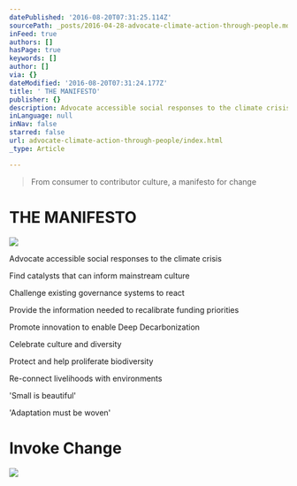 ```yaml
---
datePublished: '2016-08-20T07:31:25.114Z'
sourcePath: _posts/2016-04-28-advocate-climate-action-through-people.md
inFeed: true
authors: []
hasPage: true
keywords: []
author: []
via: {}
dateModified: '2016-08-20T07:31:24.177Z'
title: ' THE MANIFESTO'
publisher: {}
description: Advocate accessible social responses to the climate crisis
inLanguage: null
inNav: false
starred: false
url: advocate-climate-action-through-people/index.html
_type: Article

---
```

> From consumer to contributor culture, a manifesto for change

# THE MANIFESTO
![](https://s3-us-west-2.amazonaws.com/the-grid-img/p/b3d896afea07710e6563a67d3d62436a3529bfdb.gif)

Advocate accessible social responses to the climate crisis

Find catalysts that can inform mainstream culture

Challenge existing governance systems to react

Provide the information needed to recalibrate funding priorities

Promote innovation to enable Deep Decarbonization

Celebrate culture and diversity

Protect and help proliferate biodiversity

Re-connect livelihoods with environments

'Small is beautiful'

'Adaptation must be woven'

# Invoke Change
![](https://the-grid-user-content.s3-us-west-2.amazonaws.com/628e5660-dc33-496d-8a1f-222a1336a325.png)
